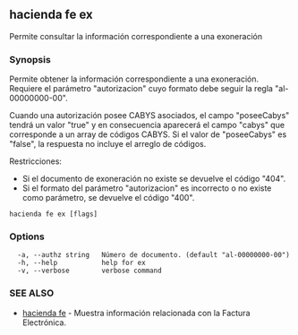 ## hacienda fe ex

Permite consultar la información correspondiente a una exoneración

### Synopsis

Permite obtener la información correspondiente a una exoneración.
Requiere el parámetro "autorizacion" cuyo formato debe seguir la regla "al-00000000-00".

Cuando una autorización posee CABYS asociados, el campo "poseeCabys" tendrá un valor "true" y en consecuencia 
aparecerá el campo "cabys" que corresponde a un array de códigos CABYS. 
Si el valor de "poseeCabys" es "false", la respuesta no incluye el arreglo de códigos.

Restricciones:

  - Si el documento de exoneración no existe se devuelve el código "404".  
  - Si el formato del parámetro "autorizacion" es incorrecto o no existe como parámetro, 
    se devuelve el código "400".




```
hacienda fe ex [flags]
```

### Options

```
  -a, --authz string   Número de documento. (default "al-00000000-00")
  -h, --help           help for ex
  -v, --verbose        verbose command
```

### SEE ALSO

* [hacienda fe](/hacienda/cmd/hacienda_fe/)	 - Muestra información relacionada con la Factura Electrónica.

